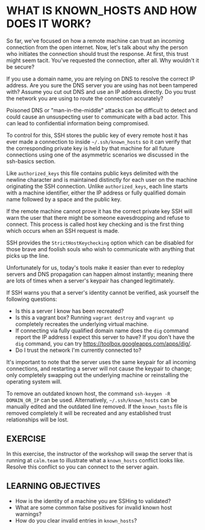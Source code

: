 # WHAT IS KNOWN_HOSTS AND HOW DOES IT WORK?

So far, we've focused on how a remote machine can trust an incoming connection
from the open internet. Now, let's talk about why the person who initiates the
connection should trust the response. At first, this trust might seem tacit.
You've requested the connection, after all. Why wouldn't it be secure?

If you use a domain name, you are relying on DNS to resolve the correct IP
address. Are you sure the DNS server you are using has not been tampered with?
Assume you cut out DNS and use an IP address directly. Do you trust the network
you are using to route the connection accurately?

Poisoned DNS or "man-in-the-middle" attacks can be difficult to detect and could
cause an unsuspecting user to communicate with a bad actor. This can lead to
confidential information being compromised.

To control for this, SSH stores the public key of every remote host it has ever
made a connection to inside `~/.ssh/known_hosts` so it can verify that the
corresponding private key is held by that machine for all future connections
using one of the asymmetric scenarios we discussed in the ssh-basics section.

Like `authorized_keys` this file contains public keys delimited with the newline
character and is maintained distinctly for each user on the machine originating
the SSH connection. Unlike `authorized_keys`, each line starts with a machine
identifier, either the IP address or fully qualified domain name followed by a
space and the public key.

If the remote machine cannot prove it has the correct private key SSH will warn
the user that there might be someone eavesdropping and refuse to connect. This
process is called host key checking and is the first thing which occurs when an
SSH request is made.

SSH provides the `StrictHostKeychecking` option which can be disabled for those
brave and foolish souls who wish to communicate with anything that picks up the
line.

Unfortunately for us, today's tools make it easier than ever to redeploy servers
and DNS propagation can happen almost instantly; meaning there are lots of times
when a server's keypair has changed legitimately.

If SSH warns you that a server's identity cannot be verified, ask yourself the
following questions:

- Is this a server I know has been recreated?
- Is this a vagrant box? Running `vagrant destroy` and `vagrant up`
  completely recreates the underlying virtual machine.
- If connecting via fully qualified domain name does the `dig` command report
  the IP address I expect this server to have? If you don't have the `dig`
  command, you can try https://toolbox.googleapps.com/apps/dig/.
- Do I trust the network I'm currently connected to?

It's important to note that the server uses the same keypair for all incoming
connections, and restarting a server will not cause the keypair to change; only
completely swapping out the underlying machine or reinstalling the operating
system will.

To remove an outdated known host, the command `ssh-keygen -R DOMAIN_OR_IP`
can be used. Alternatively, `~/.ssh/known_hosts` can be manually edited and the
outdated line removed. If the `known_hosts` file is removed completely it will
be recreated and any established trust relationships will be lost.

## EXERCISE

In this exercise, the instructor of the workshop will swap the server that is
running at `calm.team` to illustrate what a `known_hosts`
conflict looks like. Resolve this conflict so you can connect to the server
again.

## LEARNING OBJECTIVES

- How is the identity of a machine you are SSHing to validated?
- What are some common false positives for invalid known host warnings?
- How do you clear invalid entries in `known_hosts`?
